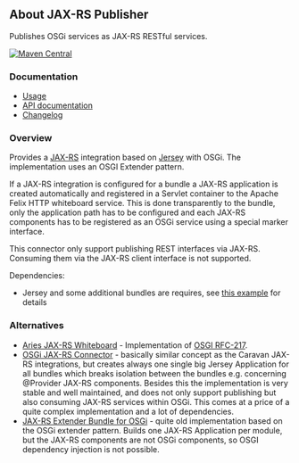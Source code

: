 ## About JAX-RS Publisher

Publishes OSGi services as JAX-RS RESTful services.

[![Maven Central](https://maven-badges.herokuapp.com/maven-central/io.wcm.caravan/io.wcm.caravan.jaxrs.publisher/badge.svg)](https://maven-badges.herokuapp.com/maven-central/io.wcm.caravan/io.wcm.caravan.jaxrs.publisher)


### Documentation

* [Usage][usage]
* [API documentation][apidocs]
* [Changelog][changelog]


### Overview

Provides a [JAX-RS](https://jsr311.java.net/) integration based on [Jersey](https://jersey.java.net/) with OSGi. The implementation uses an OSGI Extender pattern.

If a JAX-RS integration is configured for a bundle a JAX-RS application is created automatically and registered in a Servlet container to the Apache Felix HTTP whiteboard service. This is done transparently to the bundle, only the application path has to be configured and each JAX-RS components has to be registered as an OSGi service using a special marker interface.

This connector only support publishing REST interfaces via JAX-RS. Consuming them via the JAX-RS client interface is not supported.

Dependencies:

* Jersey and some additional bundles are requires, see [this example][aem-caravan-jaxrs-sample] for details


### Alternatives

* [Aries JAX-RS Whiteboard](https://github.com/apache/aries-jax-rs-whiteboard) - Implementation of [OSGI RFC-217](https://github.com/osgi/design/tree/master/rfcs/rfc0217).
* [OSGi JAX-RS Connector](https://github.com/hstaudacher/osgi-jax-rs-connector) - basically similar concept as the Caravan JAX-RS integrations, but creates always one single big Jersey Application for all bundles which breaks isolation between the bundles e.g. concerning @Provider JAX-RS components. Besides this the implementation is very stable and well maintained, and does not only support publishing but also consuming JAX-RS services within OSGi. This comes at a price of a quite complex implementation and a lot of dependencies.
* [JAX-RS Extender Bundle for OSGi](https://github.com/njbartlett/jaxrs-osgi-extender) - quite old implementation based on the OSGi extender pattern. Builds one JAX-RS Application per module, but the JAX-RS components are not OSGi components, so OSGI dependency injection is not possible.



[usage]: usage.html
[apidocs]: apidocs/
[changelog]: changes-report.html
[aem-caravan-jaxrs-sample]: https://github.com/wcm-io-caravan/caravan-jaxrs/tree/develop/examples/aem-caravan-jaxrs-sample
